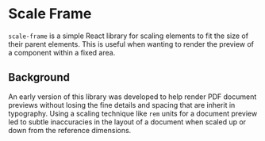 # Scale Frame

`scale-frame` is a simple React library for scaling elements to fit the size of
their parent elements. This is useful when wanting to render the preview of a
component within a fixed area.

## Background

An early version of this library was developed to help render PDF document
previews without losing the fine details and spacing that are inherit in
typography. Using a scaling technique like `rem` units for a document preview
led to subtle inaccuracies in the layout of a document when scaled up or down
from the reference dimensions.
